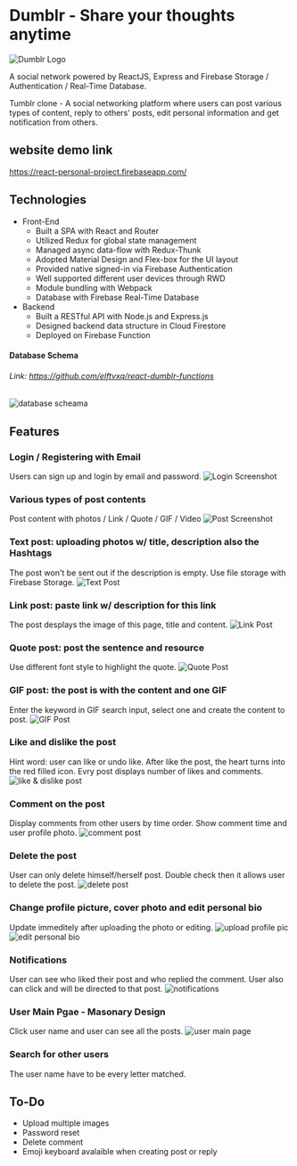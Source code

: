# Dumblr - Share your thoughts anytime
![Dumblr Logo](https://upload.cc/i1/2019/10/13/UKPHFq.jpg)

A social network powered by ReactJS, Express and Firebase Storage / Authentication / Real-Time Database.

Tumblr clone - A social networking platform where users can post various types of content, reply to others' posts, edit personal information and get notification from others.

## website demo link
<https://react-personal-project.firebaseapp.com/>

## Technologies
* Front-End
  *  Built a SPA with React and Router
  * Utilized Redux for global state management
  * Managed async data-flow with Redux-Thunk
  * Adopted Material Design and Flex-box for the UI layout
  * Provided native signed-in via Firebase Authentication
  * Well supported different user devices through RWD
  * Module bundling with Webpack
  * Database with Firebase Real-Time Database
* Backend
  * Built a RESTful API with Node.js and Express.js
  * Designed backend data structure in Cloud Firestore
  * Deployed on Firebase Function
  
#### Database Schema
###### Link: <https://github.com/elftvxq/react-dumblr-functions>
![database scheama](https://upload.cc/i1/2019/10/15/5bE9wC.png)


## Features

### Login / Registering with Email
Users can sign up and login by email and password.
![Login Screenshot](https://upload.cc/i1/2019/10/13/sy6AP5.png)

### Various types of post contents
Post content with photos / Link / Quote / GIF / Video
![Post Screenshot](https://upload.cc/i1/2019/10/13/UlALNc.jpg)

### Text post: uploading photos w/ title, description also the Hashtags
The post won't be sent out if the description is empty.
Use file storage with Firebase Storage.
![Text Post](https://upload.cc/i1/2019/10/13/aJQ7n8.jpg)

### Link post: paste link w/ description for this link
The post desplays the image of this page, title and content.
![Link Post](https://upload.cc/i1/2019/10/13/UaTfpM.jpg)

### Quote post: post the sentence and resource
Use different font style to highlight the quote.
![Quote Post](https://upload.cc/i1/2019/10/13/yBYaSg.jpg)

### GIF post: the post is with the content and one GIF
Enter the keyword in GIF search input, select one and create the content to post.
![GIF Post](https://upload.cc/i1/2019/10/13/wa8sSx.jpg)

### Like and dislike the post
Hint word: user can like or undo like. After like the post, the heart turns into the red filled icon.
Evry post displays number of likes and comments.
![like & dislike post](https://upload.cc/i1/2019/10/13/uZa0zX.jpg)

### Comment on the post
Display comments from other users by time order.
Show comment time and user profile photo.
![comment post](https://upload.cc/i1/2019/10/13/679mg2.jpg)

### Delete the post
User can only delete himself/herself post. Double check then it allows user to delete the post.
![delete post](https://upload.cc/i1/2019/10/13/xPUbWL.jpg)

### Change profile picture, cover photo and edit personal bio
Update immeditely after uploading the photo or editing. 
![upload profile pic](https://upload.cc/i1/2019/10/13/T6fmjY.png)
![edit personal bio](https://upload.cc/i1/2019/10/13/iWDxnS.jpg)

### Notifications
User can see who liked their post and who replied the comment. User also can click and will be directed to that post.
![notifications](https://upload.cc/i1/2019/10/13/ZHSw08.jpg)

### User Main Pgae - Masonary Design
Click user name and user can see all the posts.
![user main page](https://upload.cc/i1/2019/10/13/l4v1BI.jpg)

### Search for other users
The user name have to be every letter matched.


## To-Do
* Upload multiple images
* Password reset
* Delete comment
* Emoji keyboard avalaible when creating post or reply 

